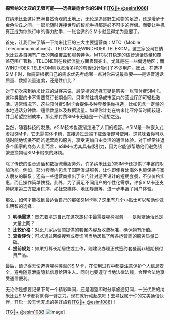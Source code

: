 **探索纳米比亚的无限可能——选择最适合你的SIM卡[[TG💪+ @esim1088](https://t.me/s/esim1088)]**

在纳米比亚这片充满自然奇观的土地上，无论是追逐野生动物的足迹，还是漫步于金色沙丘之间，一部能随时连接世界的智能手机都是必不可少的伴侣。而要让手机真正成为你旅行中的得力助手，一张合适的SIM卡就显得尤为重要了。

首先，让我们来了解一下纳米比亚的三大主要运营商：MTC（Mobile Telecommunications）、TELONE以及WINDHOEK TELEKOM。这三家公司在纳米比亚各自拥有广泛的网络覆盖和服务特色。MTC以其稳定的语音通话质量和覆盖范围广著称；TELONE则在数据流量方面表现突出，尤其是在一些偏远地区；而WINDHOEK TELEKOM则以灵活多样的套餐设计吸引了不少用户。因此，在选择SIM卡时，你需要根据自己的需求优先考虑哪一点对你来说最重要——是语音通话质量、数据流量速度，还是性价比？

对于初次来到纳米比亚的游客来说，最便捷的选择无疑是购买一张预付费SIM卡。这种类型的卡不需要签订长期合同，只需前往机场或市区内的营业厅即可轻松激活。通常情况下，这些预付费SIM卡会提供多种套餐供你挑选，比如包含一定量的本地通话分钟数、短信数量以及数据流量。如果你计划在纳米比亚停留时间较短，并且希望控制成本，那么预付费SIM卡无疑是一个理想之选。

当然，随着科技的发展，eSIM技术也逐渐走进了人们的视野。eSIM是一种嵌入式虚拟SIM卡，它无需实体卡槽，直接通过云端下载激活即可使用。这意味着你可以随时随地切换不同的运营商和服务，享受更加自由灵活的通信体验。对于经常往返多个国家的商务人士而言，eSIM卡尤其具有吸引力，因为它能够帮助他们避免频繁更换物理SIM卡带来的麻烦。

除了传统的语音通话和数据流量服务外，许多纳米比亚的SIM卡还提供了丰富的附加功能。例如，部分套餐内包含了国际漫游服务，让你即使身处海外也能保持与家人朋友的联系；还有一些运营商推出了专门针对游客设计的短期套餐，不仅价格实惠，而且操作简单快捷。此外，为了满足不同用户的个性化需求，许多SIM卡还支持绑定第三方应用程序，如社交媒体、地图导航等，进一步丰富了用户体验。

那么，如何才能找到最适合自己的那张SIM卡呢？这里有几个小贴士可以帮助你做出明智的选择：

1. **明确需求**：首先要清楚自己在这次旅程中最需要哪种服务——是频繁通话还是大量上网？
2. **比较价格**：对比几家运营商提供的套餐内容及收费标准，确保物有所值。
3. **查看评价**：可以通过网络搜索或者询问当地居民了解各运营商的服务质量口碑。
4. **提前规划**：如果打算长期居住或工作，则建议办理正式签约套餐而非短期预付费产品。

最后，请记得无论选择哪种类型的SIM卡，在使用过程中都要注意保护个人信息安全，避免随意泄露隐私信息给陌生人。同时也要遵守当地法律法规，合理合法地享受通信便利。

无论你是想要记录下每一个精彩瞬间，还是渴望即时分享旅途见闻，一张优质的纳米比亚SIM卡都将助你一臂之力。现在就行动起来吧！去寻找属于你的完美通信伙伴，开启一段无忧无虑的美好旅程[[TG💪+ @esim1088](https://t.me/s/esim1088)]！

[[TG💪+ @esim1088](https://t.me/s/esim1088) ![Image](https://i.postimg.cc/4NQfJmqS/Snipaste-2025-05-13-00-14-12.png)]